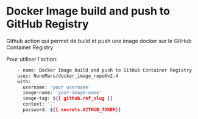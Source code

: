 # Docker Image build and push to GitHub Registry

Github action qui permet de build et push une image docker sur le GItHub Container Registry

Pour utiliser l'action:

```bash
    - name: Docker Image build and push to GitHub Container Registry
    uses: NunoMars/docker_image_repo@v2.4
    with:
      username: 'your username'
      image-name: 'your-image-name'
      image-tag: ${{ github.ref_slug }}
      context: '.'
      password: ${{ secrets.GITHUB_TOKEN}}
```
